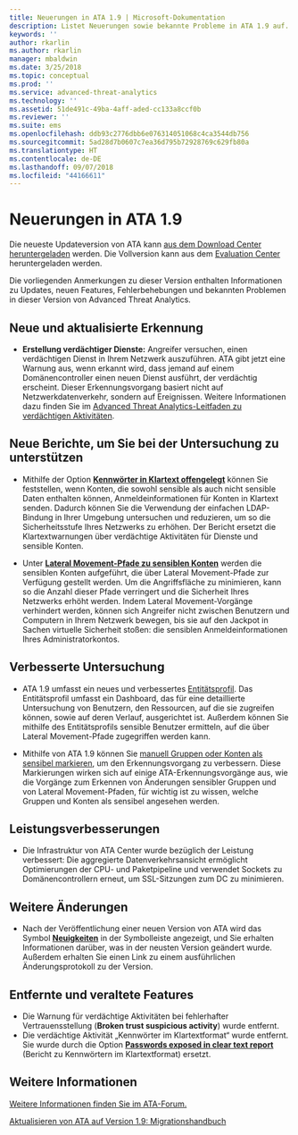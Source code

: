 ```yaml
---
title: Neuerungen in ATA 1.9 | Microsoft-Dokumentation
description: Listet Neuerungen sowie bekannte Probleme in ATA 1.9 auf.
keywords: ''
author: rkarlin
ms.author: rkarlin
manager: mbaldwin
ms.date: 3/25/2018
ms.topic: conceptual
ms.prod: ''
ms.service: advanced-threat-analytics
ms.technology: ''
ms.assetid: 51de491c-49ba-4aff-aded-cc133a8ccf0b
ms.reviewer: ''
ms.suite: ems
ms.openlocfilehash: ddb93c2776dbb6e076314051068c4ca3544db756
ms.sourcegitcommit: 5ad28d7b0607c7ea36d795b72928769c629fb80a
ms.translationtype: HT
ms.contentlocale: de-DE
ms.lasthandoff: 09/07/2018
ms.locfileid: "44166611"
---
```

# <a name="whats-new-in-ata-version-19"></a>Neuerungen in ATA 1.9

Die neueste Updateversion von ATA kann [aus dem Download Center heruntergeladen](https://www.microsoft.com/download/details.aspx?id=56725) werden. Die Vollversion kann aus dem [Evaluation Center](http://www.microsoft.com/evalcenter/evaluate-microsoft-advanced-threat-analytics) heruntergeladen werden.

Die vorliegenden Anmerkungen zu dieser Version enthalten Informationen zu Updates, neuen Features, Fehlerbehebungen und bekannten Problemen in dieser Version von Advanced Threat Analytics.

## <a name="new--updated-detections"></a>Neue und aktualisierte Erkennung

-  **Erstellung verdächtiger Dienste:** Angreifer versuchen, einen verdächtigen Dienst in Ihrem Netzwerk auszuführen. ATA gibt jetzt eine Warnung aus, wenn erkannt wird, dass jemand auf einem Domänencontroller einen neuen Dienst ausführt, der verdächtig erscheint. Dieser Erkennungsvorgang basiert nicht auf Netzwerkdatenverkehr, sondern auf Ereignissen. Weitere Informationen dazu finden Sie im [Advanced Threat Analytics-Leitfaden zu verdächtigen Aktivitäten](suspicious-activity-guide.md#suspicious-service-creation).


## <a name="new-reports-to-help-you-investigate"></a>Neue Berichte, um Sie bei der Untersuchung zu unterstützen 

-   Mithilfe der Option [**Kennwörter in Klartext offengelegt**](reports.md) können Sie feststellen, wenn Konten, die sowohl sensible als auch nicht sensible Daten enthalten können, Anmeldeinformationen für Konten in Klartext senden. Dadurch können Sie die Verwendung der einfachen LDAP-Bindung in Ihrer Umgebung untersuchen und reduzieren, um so die Sicherheitsstufe Ihres Netzwerks zu erhöhen. Der Bericht ersetzt die Klartextwarnungen über verdächtige Aktivitäten für Dienste und sensible Konten.

- Unter [**Lateral Movement-Pfade zu sensiblen Konten**](reports.md) werden die sensiblen Konten aufgeführt, die über Lateral Movement-Pfade zur Verfügung gestellt werden. Um die Angriffsfläche zu minimieren, kann so die Anzahl dieser Pfade verringert und die Sicherheit Ihres Netzwerks erhöht werden. Indem Lateral Movement-Vorgänge verhindert werden, können sich Angreifer nicht zwischen Benutzern und Computern in Ihrem Netzwerk bewegen, bis sie auf den Jackpot in Sachen virtuelle Sicherheit stoßen: die sensiblen Anmeldeinformationen Ihres Administratorkontos.

## <a name="improved-investigation"></a>Verbesserte Untersuchung

-  ATA 1.9 umfasst ein neues und verbessertes [Entitätsprofil](entity-profiles.md). Das Entitätsprofil umfasst ein Dashboard, das für eine detaillierte Untersuchung von Benutzern, den Ressourcen, auf die sie zugreifen können, sowie auf deren Verlauf, ausgerichtet ist. Außerdem können Sie mithilfe des Entitätsprofils sensible Benutzer ermitteln, auf die über Lateral Movement-Pfade zugegriffen werden kann. 

-   Mithilfe von ATA 1.9 können Sie [manuell Gruppen oder Konten als sensibel markieren](tag-sensitive-accounts.md), um den Erkennungsvorgang zu verbessern. Diese Markierungen wirken sich auf einige ATA-Erkennungsvorgänge aus, wie die Vorgänge zum Erkennen von Änderungen sensibler Gruppen und von Lateral Movement-Pfaden, für wichtig ist zu wissen, welche Gruppen und Konten als sensibel angesehen werden.

## <a name="performance-improvements"></a>Leistungsverbesserungen

- Die Infrastruktur von ATA Center wurde bezüglich der Leistung verbessert: Die aggregierte Datenverkehrsansicht ermöglicht Optimierungen der CPU- und Paketpipeline und verwendet Sockets zu Domänencontrollern erneut, um SSL-Sitzungen zum DC zu minimieren.



## <a name="additional-changes"></a>Weitere Änderungen

- Nach der Veröffentlichung einer neuen Version von ATA wird das Symbol [**Neuigkeiten**](working-with-ata-console.md) in der Symbolleiste angezeigt, und Sie erhalten Informationen darüber, was in der neusten Version geändert wurde. Außerdem erhalten Sie einen Link zu einem ausführlichen Änderungsprotokoll zu der Version.


## <a name="removed-and-deprecated-features"></a>Entfernte und veraltete Features

- Die Warnung für verdächtige Aktivitäten bei fehlerhafter Vertrauensstellung (**Broken trust suspicious activity**) wurde entfernt.
- Die verdächtige Aktivität „Kennwörter im Klartextformat“ wurde entfernt. Sie wurde durch die Option [**Passwords exposed in clear text report**](reports.md) (Bericht zu Kennwörtern im Klartextformat) ersetzt.



## <a name="see-also"></a>Weitere Informationen
[Weitere Informationen finden Sie im ATA-Forum.](https://social.technet.microsoft.com/Forums/security/home?forum=mata)

[Aktualisieren von ATA auf Version 1.9: Migrationshandbuch](ata-update-1.9-migration-guide.md)

